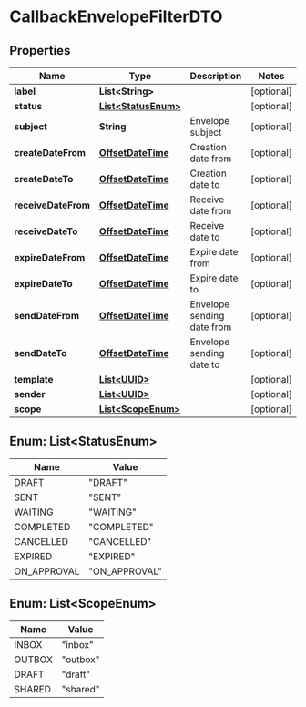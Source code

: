 # CallbackEnvelopeFilterDTO

## Properties
Name | Type | Description | Notes
------------ | ------------- | ------------- | -------------
**label** | **List&lt;String&gt;** |  |  [optional]
**status** | [**List&lt;StatusEnum&gt;**](#List&lt;StatusEnum&gt;) |  |  [optional]
**subject** | **String** | Envelope subject |  [optional]
**createDateFrom** | [**OffsetDateTime**](OffsetDateTime.md) | Creation date from |  [optional]
**createDateTo** | [**OffsetDateTime**](OffsetDateTime.md) | Creation date to |  [optional]
**receiveDateFrom** | [**OffsetDateTime**](OffsetDateTime.md) | Receive date from |  [optional]
**receiveDateTo** | [**OffsetDateTime**](OffsetDateTime.md) | Receive date to |  [optional]
**expireDateFrom** | [**OffsetDateTime**](OffsetDateTime.md) | Expire date from |  [optional]
**expireDateTo** | [**OffsetDateTime**](OffsetDateTime.md) | Expire date to |  [optional]
**sendDateFrom** | [**OffsetDateTime**](OffsetDateTime.md) | Envelope sending date from |  [optional]
**sendDateTo** | [**OffsetDateTime**](OffsetDateTime.md) | Envelope sending date to |  [optional]
**template** | [**List&lt;UUID&gt;**](UUID.md) |  |  [optional]
**sender** | [**List&lt;UUID&gt;**](UUID.md) |  |  [optional]
**scope** | [**List&lt;ScopeEnum&gt;**](#List&lt;ScopeEnum&gt;) |  |  [optional]

<a name="List<StatusEnum>"></a>
## Enum: List&lt;StatusEnum&gt;
Name | Value
---- | -----
DRAFT | &quot;DRAFT&quot;
SENT | &quot;SENT&quot;
WAITING | &quot;WAITING&quot;
COMPLETED | &quot;COMPLETED&quot;
CANCELLED | &quot;CANCELLED&quot;
EXPIRED | &quot;EXPIRED&quot;
ON_APPROVAL | &quot;ON_APPROVAL&quot;

<a name="List<ScopeEnum>"></a>
## Enum: List&lt;ScopeEnum&gt;
Name | Value
---- | -----
INBOX | &quot;inbox&quot;
OUTBOX | &quot;outbox&quot;
DRAFT | &quot;draft&quot;
SHARED | &quot;shared&quot;
